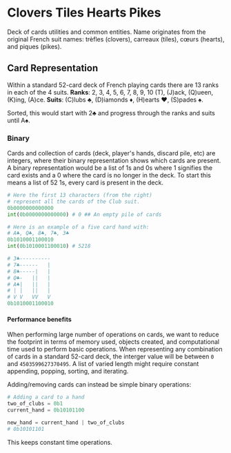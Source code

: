 # Clovers Tiles Hearts Pikes
Deck of cards utilities and common entities. Name originates from the original French suit names: trèfles (clovers), carreaux (tiles), cœurs (hearts), and piques (pikes).

## Card Representation

Within a standard 52-card deck of French playing cards there are 13 ranks in each of the 4 suits.
**Ranks**: 2, 3, 4, 5, 6, 7, 8, 9, 10 (T), (J)ack, (Q)ueen, (K)ing, (A)ce. **Suits**: (C)lubs ♣, (D)iamonds ♦, (H)earts ♥, (S)pades ♠.

Sorted, this would start with 2♣ and progress through the ranks and suits until A♠.

### Binary
Cards and collection of cards (deck, player's hands, discard pile, etc) are integers, where their binary representation shows which cards are present.
A binary representation would be a list of 1s and 0s where 1 signifies the card exists and a 0 where the card is no longer in the deck. To start this means a list of 52 1s, every card is present in the deck.

```python
# Here the first 13 characters (from the right)
# represent all the cards of the Club suit.
0b0000000000000
int(0b0000000000000) # 0 ## An empty pile of cards

# Here is an example of a five card hand with:
# A♣, Q♣, 8♣, 7♣, 3♣
0b1010001100010
int(0b1010001100010) # 5218

# 3♣----------
# 7♣------   |
# 8♣-----|   |
# Q♣-   ||   |
# A♣|   ||   |
# | |   ||   |
# V V   VV   V
0b1010001100010
```

#### Performance benefits
When performing large number of operations on cards, we want to reduce the footprint in terms of memory used, objects created, and computational time used to perform basic operations. When representing any combination of cards in a standard 52-card deck, the interger value will be between `0` and `4503599627370495`. A list of varied length might require constant appending, popping, sorting, and iterating.

Adding/removing cards can instead be simple binary operations:
```python
# Adding a card to a hand
two_of_clubs = 0b1
current_hand = 0b10101100

new_hand = current_hand | two_of_clubs
# 0b10101101
```

This keeps constant time operations.
